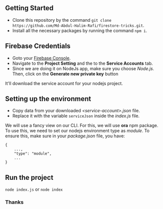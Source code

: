 ## Getting Started

- Clone this repository by the command
    `git clone https://github.com/Md-Abdul-Halim-Rafi/firestore-tricks.git`.
- Install all the necessary packages by running the command `npm i`.

## Firebase Credentials
- Goto your [Firebase Console](https://console.firebase.google.com).
- Navigate to the **Project Setting** and the to the **Service Accounts** tab.
- Since we are doing it on NodeJs app, make sure you choose *Node.js*. Then, click on the **Generate new private key** button

It'll download the service account for your nodejs project.

## Setting up the environment
- Copy data from your downloaded *\<service-account>.json* file.
- Replace it with the variable `serviceJson` inside the *index.js* file.

We will use a fancy view on our CLI. For this, we will use **ora** npm package. To use this, we need to set our nodejs environment type as *module*. To ensure this, make sure in your *package.json* file, you have:
```
{
    ...,
    "type": "module",
    ...
}
```

## Run the project
`node index.js` or `node index`

### Thanks